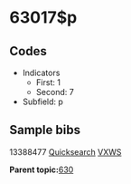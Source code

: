 # 63017$p

## Codes

-   Indicators
    -   First: 1
    -   Second: 7
-   Subfield: p

## Sample bibs

13388477 [Quicksearch](https://search.library.yale.edu/catalog/13388477) [VXWS](http://prodorbis.library.yale.edu:7014/vxws/GetHoldingsService?bibId=13388477)

**Parent topic:**[630](../../tags/630/630.md)

